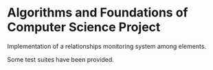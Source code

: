 # Algorithms and Foundations of Computer Science Project
Implementation of a relationships monitoring system among elements.


Some test suites have been provided.
